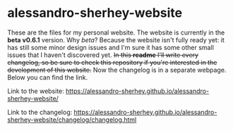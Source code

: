 # alessandro-sherhey-website

These are the files for my personal website. The website is currently in the **beta v0.6.1** version. Why *beta*? Because the website isn't fully ready yet: it has still some minor design issues and I'm sure it has some other small issues that I haven't discovered yet. ~~In this **readme** I'll write every changelog, so be sure to check this repository if you're interested in the development of this website.~~ Now the changelog is in a separate webpage. Below you can find the link.

Link to the website: https://alessandro-sherhey.github.io/alessandro-sherhey-website/

Link to the changelog: https://alessandro-sherhey.github.io/alessandro-sherhey-website/changelog/changelog.html
